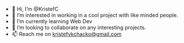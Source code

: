 - 👋 Hi, I’m @KristefC
- 👀 I’m interested in working in a cool project with like minded people.
- 🌱 I’m currently learning Web Dev
- 💞️ I’m looking to collaborate on any interesting projects.
- 📫 Reach me on kristefvkchacko@gmail.com

<!---
KristefC/KristefC is a ✨ special ✨ repository because its `README.md` (this file) appears on your GitHub profile.
You can click the Preview link to take a look at your changes.
--->
